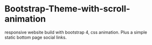 # Bootstrap-Theme-with-scroll-animation
responsive website build with bootstrap 4, css animation. Plus a simple static bottom page social links.
